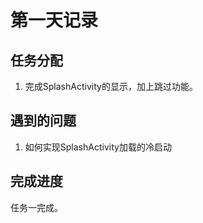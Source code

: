 # 第一天记录

## 任务分配
1. 完成SplashActivity的显示，加上跳过功能。

## 遇到的问题
1. 如何实现SplashActivity加载的冷启动

## 完成进度

任务一完成。
